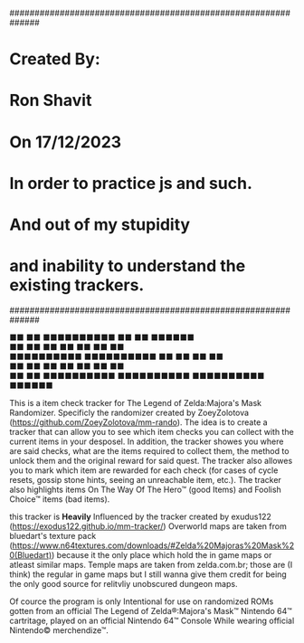 ##############################################################
#    Created By:                                             #
#    Ron Shavit                                              #
#    On 17/12/2023                                           #
#    In order to practice js and such.                       #
#    And out of my stupidity                                 #
#    and inability to understand the existing trackers.      #
##############################################################

■■      ■■  ■■■■■■■■■■  ■■          ■■            ■■■■■■    
■■      ■■  ■■          ■■          ■■          ■■      ■■  
■■■■■■■■■■  ■■■■■■■■■■  ■■          ■■          ■■      ■■  
■■      ■■  ■■          ■■          ■■          ■■      ■■  
■■      ■■  ■■■■■■■■■■  ■■■■■■■■■■  ■■■■■■■■■■    ■■■■■■   

This is a item check tracker for The Legend of Zelda:Majora's Mask Randomizer.
Specificly the randomizer created by ZoeyZolotova (https://github.com/ZoeyZolotova/mm-rando).
The idea is to create a tracker that can allow you to see which item checks you can collect with the current items in your desposel.
In addition, the tracker showes you where are said checks, what are the items required to collect them, the method to unlock them and the original reward for said quest.
The tracker also allowes you to mark which item are rewarded for each check (for cases of cycle resets, gossip stone hints, seeing an unreachable item, etc.).
The tracker also highlights items On The Way Of The Hero™ (good Items) and Foolish Choice™ items (bad items).

this tracker is **Heavily** Influenced by the tracker created by exudus122 (https://exodus122.github.io/mm-tracker/)
Overworld maps are taken from bluedart's texture pack (https://www.n64textures.com/downloads/#Zelda%20Majoras%20Mask%20(Bluedart)) because it the only place which hold the in game maps or atleast similar maps.
Temple maps are taken from zelda.com.br; those are (I think) the regular in game maps but I still wanna give them credit for being the only good source for relitvliy unobscured dungeon maps.

Of cource the program is only Intentional for use on randomized ROMs gotten from an official The Legend of Zelda®:Majora's Mask™ Nintendo 64™ cartritage, played on an official Nintendo 64™ Console While wearing official Nintendo© merchendize™.
